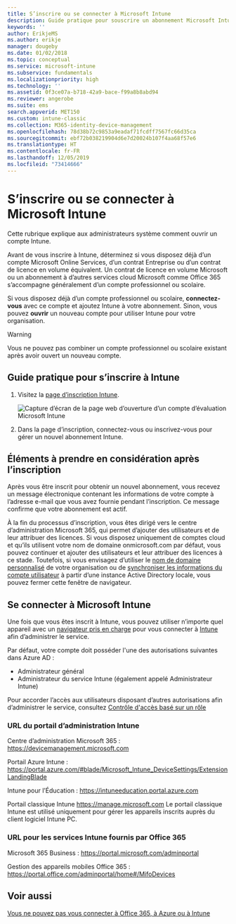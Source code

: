 ```yaml
---
title: S’inscrire ou se connecter à Microsoft Intune
description: Guide pratique pour souscrire un abonnement Microsoft Intune ou vous connecter et démarrer votre abonnement.
keywords: ''
author: ErikjeMS
ms.author: erikje
manager: dougeby
ms.date: 01/02/2018
ms.topic: conceptual
ms.service: microsoft-intune
ms.subservice: fundamentals
ms.localizationpriority: high
ms.technology: ''
ms.assetid: 0f3ce07a-b718-42a9-bace-f99a8b8abd94
ms.reviewer: angerobe
ms.suite: ems
search.appverid: MET150
ms.custom: intune-classic
ms.collection: M365-identity-device-management
ms.openlocfilehash: 78d38b72c9853a9eadaf71fcdff7567fc66d35ca
ms.sourcegitcommit: ebf72b038219904d6e7d20024b107f4aa68f57e6
ms.translationtype: HT
ms.contentlocale: fr-FR
ms.lasthandoff: 12/05/2019
ms.locfileid: "73414666"
---
```

# <a name="sign-up-or-sign-in-to-microsoft-intune"></a>S’inscrire ou se connecter à Microsoft Intune

Cette rubrique explique aux administrateurs système comment ouvrir un compte Intune.

Avant de vous inscrire à Intune, déterminez si vous disposez déjà d’un compte Microsoft Online Services, d’un contrat Entreprise ou d’un contrat de licence en volume équivalent. Un contrat de licence en volume Microsoft ou un abonnement à d’autres services cloud Microsoft comme Office 365 s’accompagne généralement d’un compte professionnel ou scolaire.

Si vous disposez déjà d’un compte professionnel ou scolaire, **connectez-vous** avec ce compte et ajoutez Intune à votre abonnement. Sinon, vous pouvez **ouvrir** un nouveau compte pour utiliser Intune pour votre organisation.

>[!WARNING]
>Vous ne pouvez pas combiner un compte professionnel ou scolaire existant après avoir ouvert un nouveau compte.

## <a name="how-to-sign-up-for-intune"></a>Guide pratique pour s’inscrire à Intune

1. Visitez la [page d’inscription Intune](https://admin.microsoft.com/Signup/Signup.aspx?OfferId=40BE278A-DFD1-470a-9EF7-9F2596EA7FF9&dl=INTUNE_A&ali=1#0%20).

   ![Capture d’écran de la page web d’ouverture d’un compte d’évaluation Microsoft Intune](./media/account-sign-up/account-sign-up-site.png)

2. Dans la page d’inscription, connectez-vous ou inscrivez-vous pour gérer un nouvel abonnement Intune.

## <a name="post-sign-up-considerations"></a>Éléments à prendre en considération après l’inscription

Après vous être inscrit pour obtenir un nouvel abonnement, vous recevez un message électronique contenant les informations de votre compte à l’adresse e-mail que vous avez fournie pendant l’inscription. Ce message confirme que votre abonnement est actif.

À la fin du processus d’inscription, vous êtes dirigé vers le centre d’administration Microsoft 365, qui permet d’ajouter des utilisateurs et de leur attribuer des licences. Si vous disposez uniquement de comptes cloud et qu’ils utilisent votre nom de domaine onmicrosoft.com par défaut, vous pouvez continuer et ajouter des utilisateurs et leur attribuer des licences à ce stade. Toutefois, si vous envisagez d’utiliser le [nom de domaine personnalisé](custom-domain-name-configure.md) de votre organisation ou de [synchroniser les informations du compte utilisateur](users-add.md#sync-active-directory-and-add-users-to-intune) à partir d’une instance Active Directory locale, vous pouvez fermer cette fenêtre de navigateur.

## <a name="sign-in-to-microsoft-intune"></a>Se connecter à Microsoft Intune

Une fois que vous êtes inscrit à Intune, vous pouvez utiliser n’importe quel appareil avec un [navigateur pris en charge](supported-devices-browsers.md#intune-supported-web-browsers) pour vous connecter à [Intune](https://go.microsoft.com/fwlink/?linkid=2090973) afin d’administrer le service.

Par défaut, votre compte doit posséder l'une des autorisations suivantes dans Azure AD :

- Administrateur général
- Administrateur du service Intune (également appelé Administrateur Intune)

Pour accorder l’accès aux utilisateurs disposant d’autres autorisations afin d’administrer le service, consultez [Contrôle d'accès basé sur un rôle](role-based-access-control.md)

### <a name="intune-admin-portal-url"></a>URL du portail d’administration Intune

Centre d’administration Microsoft 365 : https://devicemanagement.microsoft.com

Portail Azure Intune : https://portal.azure.com/#blade/Microsoft_Intune_DeviceSettings/ExtensionLandingBlade

Intune pour l’Éducation : https://intuneeducation.portal.azure.com

Portail classique Intune https://manage.microsoft.com Le portail classique Intune est utilisé uniquement pour gérer les appareils inscrits auprès du client logiciel Intune PC.

### <a name="urls-for-intune-services-provided-by-office-365"></a>URL pour les services Intune fournis par Office 365

Microsoft 365 Business : https://portal.microsoft.com/adminportal

Gestion des appareils mobiles Office 365 : https://portal.office.com/adminportal/home#/MifoDevices

## <a name="see-also"></a>Voir aussi

[Vous ne pouvez pas vous connecter à Office 365, à Azure ou à Intune](https://support.microsoft.com/help/2412085)
